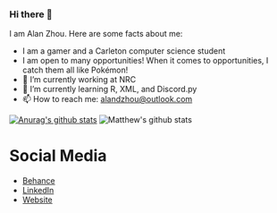 <!--
**AlanReviews/AlanReviews** is a ✨ _special_ ✨ repository because its `README.md` (this file) appears on your GitHub profile.

Here are some ideas to get you started:
- 👯 I’m looking to collaborate on ...
- 🤔 I’m looking for help with ...
- 💬 Ask me about ...
- 😄 Pronouns: ...
- ⚡ Fun fact: ...
-->

### Hi there 👋
I am Alan Zhou. Here are some facts about me:


- I am a gamer and a Carleton computer science student
- I am open to many opportunities! When it comes to opportunities, I catch them all like Pokémon!
- 🔭 I’m currently working at NRC
- 🌱 I’m currently learning R, XML, and Discord.py
- 📫 How to reach me: alandzhou@outlook.com

[![Anurag's github stats](https://github-readme-stats.vercel.app/api?username=alanreviews)](https://github.com/anuraghazra/github-readme-stats)
![Matthew's github stats](https://github-readme-stats.vercel.app/api/username=alanreviews&show_icons=true&title_color=1F75C8&icon_color=2AA410&text_color=043667&bg_color=ffffff&hide=issues,contribs) 

# Social Media
- [Behance](https://www.behance.net/alandzhou)
- [LinkedIn](https://www.linkedin.com/in/alan-d-zhou/)
- [Website](https://alanreviews.github.io/)
